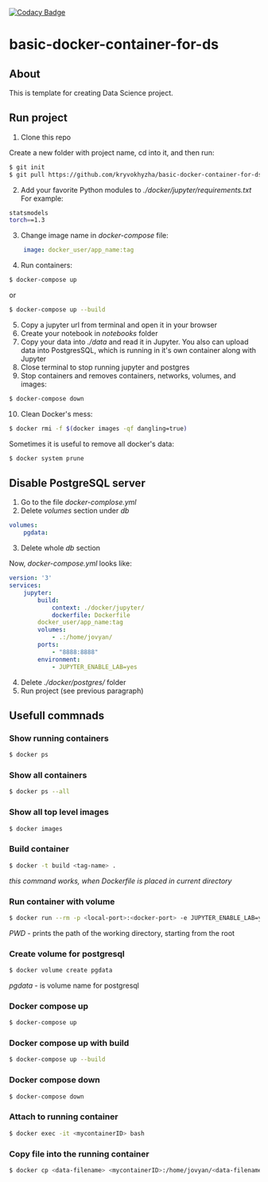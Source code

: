 [![Codacy Badge](https://api.codacy.com/project/badge/Grade/16738458af0643f9a3ec8bec7a634dcb)](https://www.codacy.com/manual/kryvokhyzha/basic-docker-container-for-ds?utm_source=github.com&amp;utm_medium=referral&amp;utm_content=kryvokhyzha/basic-docker-container-for-ds&amp;utm_campaign=Badge_Grade)

# basic-docker-container-for-ds

## About
This is template for creating Data Science project.

## Run project
1.  Clone this repo

Create a new folder with project name, cd into it, and then run:

```bash
$ git init
$ git pull https://github.com/kryvokhyzha/basic-docker-container-for-ds.git
```

2.  Add your favorite Python modules to _./docker/jupyter/requirements.txt_
For example:

```bash
statsmodels
torch==1.3
```

3.  Change image name in _docker-compose_ file:
```yaml
    image: docker_user/app_name:tag
```

4.  Run containers:

```bash
$ docker-compose up
```
or
```bash
$ docker-compose up --build
```

5.  Copy a jupyter url from terminal and open it in your browser
6.  Create your notebook in _notebooks_ folder
7.  Copy your data into _./data_ and read it in Jupyter. You also can upload data into PostgresSQL, which is running in it's own container along with Jupyter
8.  Close terminal to stop running jupyter and postgres
9.  Stop containers and removes containers, networks, volumes, and images:

```bash
$ docker-compose down
```

10. Clean Docker's mess:

```bash
$ docker rmi -f $(docker images -qf dangling=true)
```

Sometimes it is useful to remove all docker's data:

```bash
$ docker system prune
```

## Disable PostgreSQL server
1.  Go to the file _docker-complose.yml_
2.  Delete _volumes_ section under _db_

```yaml
volumes: 
    pgdata:
```

3.  Delete whole _db_ section 

Now, _docker-compose.yml_ looks like:
```yaml
version: '3'
services: 
    jupyter:
        build: 
            context: ./docker/jupyter/
            dockerfile: Dockerfile
        docker_user/app_name:tag
        volumes: 
            - .:/home/jovyan/
        ports: 
            - "8888:8888"
        environment: 
            - JUPYTER_ENABLE_LAB=yes
```

4.  Delete _./docker/postgres/_ folder
5.  Run project (see previous paragraph)

## Usefull commnads

### Show running containers
```bash
$ docker ps
```

### Show all containers
```bash
$ docker ps --all
```

### Show all top level images
```bash
$ docker images
```

### Build container
```bash
$ docker -t build <tag-name> .
```
_this command works, when Dockerfile is placed in current directory_

### Run container with volume
```bash
$ docker run --rm -p <local-port>:<docker-port> -e JUPYTER_ENABLE_LAB=yes -v "$PWD":/home/jovyan/ <tag-name>
```
_PWD_ - prints the path of the working directory, starting from the root

### Create volume for postgresql
```bash
$ docker volume create pgdata
```

_pgdata_ - is volume name for postgresql

### Docker compose up
```bash
$ docker-compose up
```

### Docker compose up with build
```bash
$ docker-compose up --build
```

### Docker compose down
```bash
$ docker-compose down
```

### Attach to running container
```bash
$ docker exec -it <mycontainerID> bash
```

### Copy file into the running container
```bash
$ docker cp <data-filename> <mycontainerID>:/home/jovyan/<data-filename>
```
